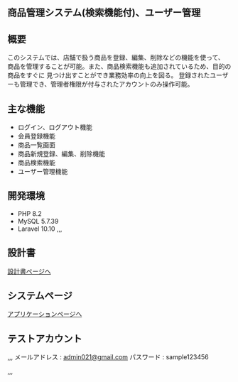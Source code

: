## 商品管理システム(検索機能付)、ユーザー管理

## 概要
このシステムでは、店舗で扱う商品を登録、編集、削除などの機能を使って、
商品を管理することが可能。また、商品検索機能も追加されているため、目的の商品をすぐに
見つけ出すことができ業務効率の向上を図る。
登録されたユーザーも管理でき、管理者権限が付与されたアカウントのみ操作可能。

## 主な機能
- ログイン、ログアウト機能
- 会員登録機能
- 商品一覧画面
- 商品新規登録、編集、削除機能
- 商品検索機能
- ユーザー管理機能

## 開発環境
- PHP 8.2
- MySQL 5.7.39
- Laravel 10.10
,,,

## 設計書
[設計書ページへ](https://drive.google.com/drive/folders/1BZSxf_Z6Ij7Vn_Gl-JclxAxj3yJ1V-Rm?usp=drive_link)

## システムページ
[アプリケーションページへ](https://items-management-df89cd516b24.herokuapp.com)

## テストアカウント
,,,
メールアドレス : admin021@gmail.com
パスワード : sample123456

,,,


